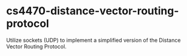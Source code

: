 # cs4470-distance-vector-routing-protocol
Utilize sockets (UDP) to implement a simplified version of the Distance Vector Routing Protocol.
